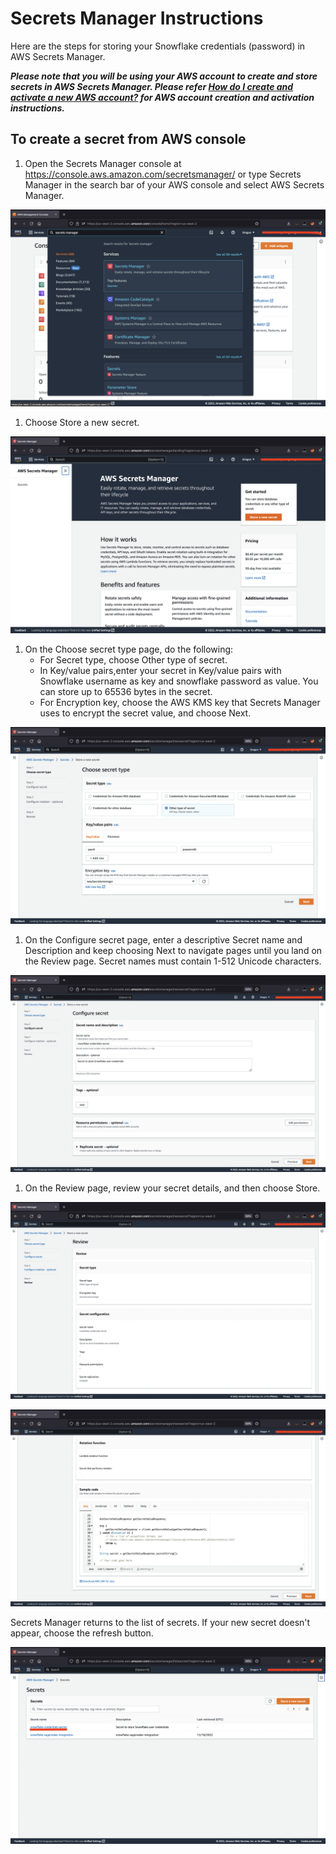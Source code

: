 # Secrets Manager Instructions

Here are the steps for storing your Snowflake credentials (password) in AWS Secrets Manager.

**_Please note that you will be using your AWS account to create and store secrets in AWS Secrets Manager. Please refer [How do I create and activate a new AWS account?](https://aws.amazon.com/premiumsupport/knowledge-center/create-and-activate-aws-account/) for AWS account creation and activation instructions._**

## To create a secret from AWS console

1. Open the Secrets Manager console at https://console.aws.amazon.com/secretsmanager/ or type Secrets Manager in the search bar of your AWS console and select AWS Secrets Manager.

![aws console](img/aws-console.png)

1. Choose Store a new secret.

![secrets manager](img/secrets-manager.png)

1. On the Choose secret type page, do the following:
    - For Secret type, choose Other type of secret.
    - In Key/value pairs,enter your secret in Key/value pairs with Snowflake username as key and snowflake password as value. You can store up to 65536 bytes in the secret.
    - For Encryption key, choose the AWS KMS key that Secrets Manager uses to encrypt the secret value, and choose Next.

![choose secret type](img/choose-secret-type.png)

1. On the Configure secret page, enter a descriptive Secret name and Description and keep choosing Next to navigate pages until you land on the Review page. Secret names must contain 1-512 Unicode characters.

![configure secret](img/configure-secret.png)

1. On the Review page, review your secret details, and then choose Store.

![review secrets 1](img/review-secrets-1.png)

![review secrets 2](img/review-secrets-2.png)

Secrets Manager returns to the list of secrets. If your new secret doesn't appear, choose the refresh button.

![secret created](img/secret-created-success.png)
